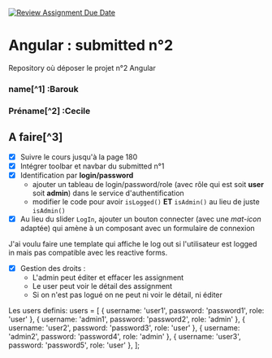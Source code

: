 [![Review Assignment Due Date](https://classroom.github.com/assets/deadline-readme-button-24ddc0f5d75046c5622901739e7c5dd533143b0c8e959d652212380cedb1ea36.svg)](https://classroom.github.com/a/6epMQcoo)

# Angular : submitted n°2

Repository où déposer le projet n°2 Angular

### name[^1] :Barouk

### Préname[^2] :Cecile

## A faire[^3]

- [x] Suivre le cours jusqu'à la page 180
- [x] Intégrer toolbar et navbar du submitted n°1
- [x] Identification par **login/password**
  - ajouter un tableau de login/password/role (avec rôle qui est soit **user** soit **admin**) dans le service d'authentification
  - modifier le code pour avoir `isLogged()` **ET** `isAdmin()` au lieu de juste `isAdmin()`
- [x] Au lieu du slider `LogIn`, ajouter un bouton connecter (avec une _mat-icon_ adaptée) qui amène à un composant avec un formulaire de connexion

J'ai voulu faire une template qui affiche le log out si l'utilisateur est logged in mais pas compatible avec les reactive forms.

- [x] Gestion des droits :
  - L'admin peut éditer et effacer les assignment
  - Le user peut voir le détail des assignment
  - Si on n'est pas logué on ne peut ni voir le détail, ni éditer

Les users definis:
users = [
{ username: 'user1', password: 'password1', role: 'user' },
{ username: 'admin1', password: 'password2', role: 'admin' },
{ username: 'user2', password: 'password3', role: 'user' },
{ username: 'admin2', password: 'password4', role: 'admin' },
{ username: 'user3', password: 'password5', role: 'user' },
];
